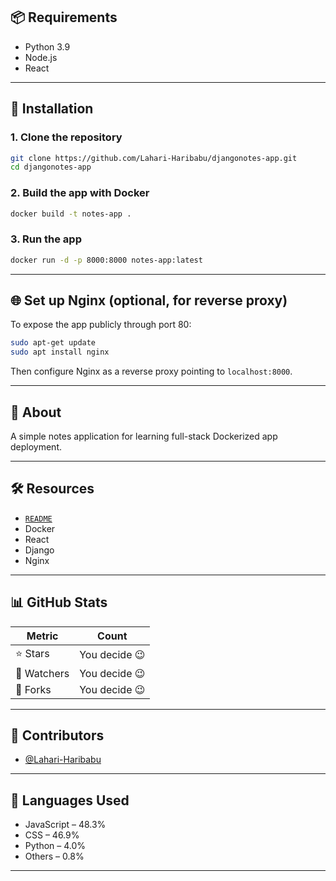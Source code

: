 
## 📦 Requirements

* Python 3.9
* Node.js
* React

---

## 🚀 Installation

### 1. Clone the repository

```bash
git clone https://github.com/Lahari-Haribabu/djangonotes-app.git
cd djangonotes-app
```

### 2. Build the app with Docker

```bash
docker build -t notes-app .
```

### 3. Run the app

```bash
docker run -d -p 8000:8000 notes-app:latest
```

---

## 🌐 Set up Nginx (optional, for reverse proxy)

To expose the app publicly through port 80:

```bash
sudo apt-get update
sudo apt install nginx
```

Then configure Nginx as a reverse proxy pointing to `localhost:8000`.

---

## 📄 About

A simple notes application for learning full-stack Dockerized app deployment.

---

## 🛠️ Resources

* [`README`](#)
* Docker
* React
* Django
* Nginx

---

## 📊 GitHub Stats

| Metric      | Count         |
| ----------- | ------------- |
| ⭐ Stars     | You decide 😉 |
| 👀 Watchers | You decide 😉 |
| 🍴 Forks    | You decide 😉 |

---

## 🤝 Contributors

* [@Lahari-Haribabu](https://github.com/Lahari-Haribabu)

---

## 🧠 Languages Used

* JavaScript – 48.3%
* CSS – 46.9%
* Python – 4.0%
* Others – 0.8%

---

